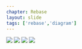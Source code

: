 ```yaml
---
chapter: Rebase
layout: slide
tags: ['rebase','diagram']
---
```



<div class="diagram-group">
<img class="diagram" src="assets/diagrams/rebase/interactive-01.png">
<img class="diagram fragment" src="assets/diagrams/rebase/interactive-02.png">
<img class="diagram fragment" src="assets/diagrams/rebase/interactive-03.png">
<img class="diagram fragment" src="assets/diagrams/rebase/interactive-04.png">
</div>
